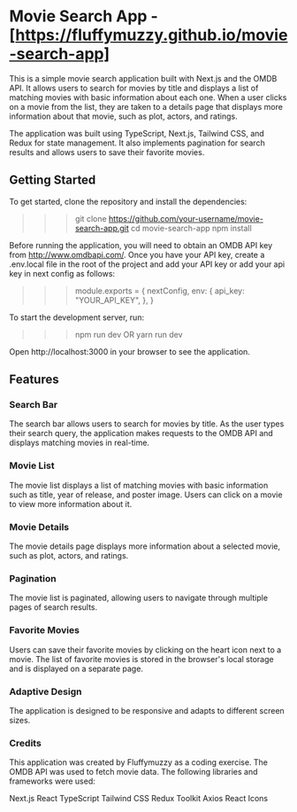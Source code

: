 # Movie Search App - [https://fluffymuzzy.github.io/movie-search-app]
This is a simple movie search application built with Next.js and the OMDB API. It allows users to search for movies by title and displays a list of matching movies with basic information about each one. When a user clicks on a movie from the list, they are taken to a details page that displays more information about that movie, such as plot, actors, and ratings.

The application was built using TypeScript, Next.js, Tailwind CSS, and Redux for state management. It also implements pagination for search results and allows users to save their favorite movies.
## Getting Started
To get started, clone the repository and install the dependencies:
>>>git clone https://github.com/your-username/movie-search-app.git
cd movie-search-app
npm install 

Before running the application, you will need to obtain an OMDB API key from http://www.omdbapi.com/. Once you have your API key, create a .env.local file in the root of the project and add your API key or add your api key in next config as follows:
>>>module.exports = {
  nextConfig,
  env: {
    api_key: "YOUR_API_KEY",
  },
  }
  
  To start the development server, run:
  >>> npm run dev OR yarn run dev
 
  Open http://localhost:3000 in your browser to see the application.
  ## Features
  ### Search Bar
  The search bar allows users to search for movies by title. As the user types their search query, the application makes requests to the OMDB API and displays matching movies in real-time.
 ### Movie List
  The movie list displays a list of matching movies with basic information such as title, year of release, and poster image. Users can click on a movie to view more information about it.
### Movie Details
  The movie details page displays more information about a selected movie, such as plot, actors, and ratings.
### Pagination
The movie list is paginated, allowing users to navigate through multiple pages of search results.
### Favorite Movies
Users can save their favorite movies by clicking on the heart icon next to a movie. The list of favorite movies is stored in the browser's local storage and is displayed on a separate page.
### Adaptive Design
The application is designed to be responsive and adapts to different screen sizes.

### Credits
This application was created by Fluffymuzzy as a coding exercise. The OMDB API was used to fetch movie data. The following libraries and frameworks were used:

Next.js
React
TypeScript
Tailwind CSS
Redux Toolkit
Axios
React Icons